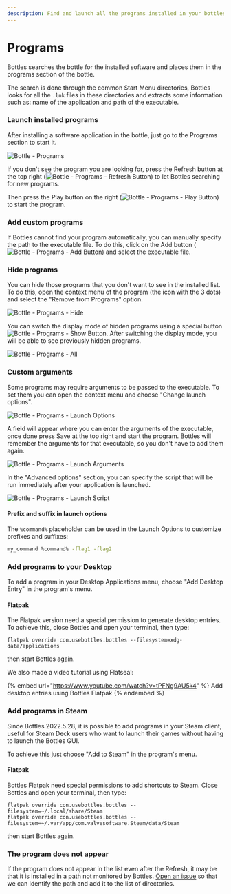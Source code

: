 ```yaml
---
description: Find and launch all the programs installed in your bottles in one click.
---
```


# Programs

Bottles searches the bottle for the installed software and places them in the programs section of the bottle.

The search is done through the common Start Menu directories, Bottles looks for all the `.lnk` files in these directories and extracts some information such as: name of the application and path of the executable.

### Launch installed programs

After installing a software application in the bottle, just go to the Programs section to start it.

![Bottle - Programs](../.gitbook/assets/bottles/programs/Main.png)

If you don't see the program you are looking for, press the Refresh button at the top right (![Bottle - Programs - Refresh Button](../.gitbook/assets/bottles/programs/RefreshButton.png)) to let Bottles searching for new programs.

Then press the Play button on the right (![Bottle - Programs - Play Button](../.gitbook/assets/bottles/programs/PlayButton.png)) to start the program.

### Add сustom programs

If Bottles cannot find your program automatically, you can manually specify the path to the executable file. To do this, click on the Add button (![Bottle - Programs - Add Button](../.gitbook/assets/bottles/programs/AddButton.png)) and select the executable file.

### Hide programs

You can hide those programs that you don't want to see in the installed list. To do this, open the context menu of the program (the icon with the 3 dots) and select the "Remove from Programs" option.

![Bottle - Programs - Hide](../.gitbook/assets/bottles/programs/Hide.png)

You can switch the display mode of hidden programs using a special button ![Bottle - Programs - Show Button](../.gitbook/assets/bottles/programs/ShowButton.png). After switching the display mode, you will be able to see previously hidden programs.

![Bottle - Programs - All](../.gitbook/assets/bottles/programs/All.png)

### Custom arguments

Some programs may require arguments to be passed to the executable. To set them you can open the context menu and choose "Change launch options".

![Bottle - Programs - Launch Options](../.gitbook/assets/bottles/programs/LaunchOptions.png)

A field will appear where you can enter the arguments of the executable, once done press Save at the top right and start the program. Bottles will remember the arguments for that executable, so you don't have to add them again.

![Bottle - Programs - Launch Arguments](../.gitbook/assets/bottles/programs/LaunchArguments.png)

In the "Advanced options" section, you can specify the script that will be run immediately after your application is launched.

![Bottle - Programs - Launch Script](../.gitbook/assets/bottles/programs/LaunchScript.png)

#### Prefix and suffix in launch options

The `%command%` placeholder can be used in the Launch Options to customize prefixes and suffixes:

```bash
my_command %command% -flag1 -flag2
```

### Add programs to your Desktop

To add a program in your Desktop Applications menu, choose "Add Desktop Entry" in the program's menu.

#### Flatpak

The Flatpak version need a special permission to generate desktop entries. To achieve this, close Bottles and open your terminal, then type:

```
flatpak override con.usebottles.bottles --filesystem=xdg-data/applications
```

then start Bottles again.

We also made a video tutorial using Flatseal:

{% embed url="https://www.youtube.com/watch?v=tPFNg9AU5k4" %}
Add desktop entries using Bottles Flatpak
{% endembed %}

### Add programs in Steam

Since Bottles 2022.5.28, it is possible to add programs in your Steam client, useful for Steam Deck users who want to launch their games without having to launch the Bottles GUI.

To achieve this just choose "Add to Steam" in the program's menu.

#### Flatpak

Bottles Flatpak need special permissions to add shortcuts to Steam. Close Bottles and open your terminal, then type:

```
flatpak override con.usebottles.bottles --filesystem=~/.local/share/Steam
flatpak override con.usebottles.bottles --filesystem=~/.var/app/com.valvesoftware.Steam/data/Steam
```

then start Bottles again.

### The program does not appear

If the program does not appear in the list even after the Refresh, it may be that it is installed in a path not monitored by Bottles. [Open an issue](https://github.com/bottlesdevs/Bottles/issues/new/choose) so that we can identify the path and add it to the list of directories.
